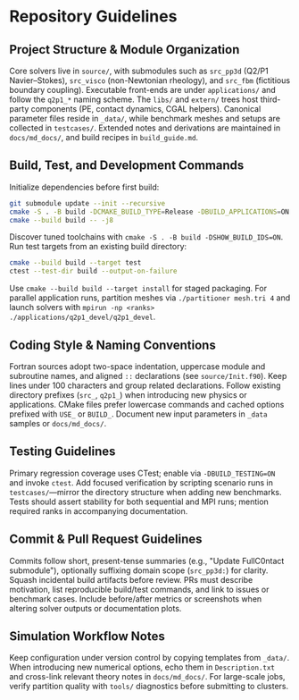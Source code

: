 # Repository Guidelines

## Project Structure & Module Organization
Core solvers live in `source/`, with submodules such as `src_pp3d` (Q2/P1 Navier–Stokes), `src_visco` (non-Newtonian rheology), and `src_fbm` (fictitious boundary coupling). Executable front-ends are under `applications/` and follow the `q2p1_*` naming scheme. The `libs/` and `extern/` trees host third-party components (PE, contact dynamics, CGAL helpers). Canonical parameter files reside in `_data/`, while benchmark meshes and setups are collected in `testcases/`. Extended notes and derivations are maintained in `docs/md_docs/`, and build recipes in `build_guide.md`.

## Build, Test, and Development Commands
Initialize dependencies before first build:
```bash
git submodule update --init --recursive
cmake -S . -B build -DCMAKE_BUILD_TYPE=Release -DBUILD_APPLICATIONS=ON
cmake --build build -- -j8
```
Discover tuned toolchains with `cmake -S . -B build -DSHOW_BUILD_IDS=ON`. Run test targets from an existing build directory:
```bash
cmake --build build --target test
ctest --test-dir build --output-on-failure
```
Use `cmake --build build --target install` for staged packaging. For parallel application runs, partition meshes via `./partitioner mesh.tri 4` and launch solvers with `mpirun -np <ranks> ./applications/q2p1_devel/q2p1_devel`.

## Coding Style & Naming Conventions
Fortran sources adopt two-space indentation, uppercase module and subroutine names, and aligned `::` declarations (see `source/Init.f90`). Keep lines under 100 characters and group related declarations. Follow existing directory prefixes (`src_`, `q2p1_`) when introducing new physics or applications. CMake files prefer lowercase commands and cached options prefixed with `USE_` or `BUILD_`. Document new input parameters in `_data` samples or `docs/md_docs/`.

## Testing Guidelines
Primary regression coverage uses CTest; enable via `-DBUILD_TESTING=ON` and invoke `ctest`. Add focused verification by scripting scenario runs in `testcases/`—mirror the directory structure when adding new benchmarks. Tests should assert stability for both sequential and MPI runs; mention required ranks in accompanying documentation.

## Commit & Pull Request Guidelines
Commits follow short, present-tense summaries (e.g., "Update FullC0ntact submodule"), optionally suffixing domain scope (`src_pp3d:`) for clarity. Squash incidental build artifacts before review. PRs must describe motivation, list reproducible build/test commands, and link to issues or benchmark cases. Include before/after metrics or screenshots when altering solver outputs or documentation plots.

## Simulation Workflow Notes
Keep configuration under version control by copying templates from `_data/`. When introducing new numerical options, echo them in `Description.txt` and cross-link relevant theory notes in `docs/md_docs/`. For large-scale jobs, verify partition quality with `tools/` diagnostics before submitting to clusters.
